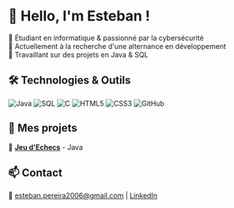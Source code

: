 # 👋 Hello, I'm Esteban !

🔹 Étudiant en informatique & passionné par la cybersécurité  
🔹 Actuellement à la recherche d'une alternance en développement  
🔹 Travaillant sur des projets en Java & SQL  

## 🛠️ Technologies & Outils
![Java](https://img.shields.io/badge/Java-ED8B00?style=for-the-badge&logo=java&logoColor=white)
![SQL](https://img.shields.io/badge/SQL-4479A1?style=for-the-badge&logo=postgresql&logoColor=white)
![C](https://img.shields.io/badge/C-00599C?style=for-the-badge&logo=c&logoColor=white)
![HTML5](https://img.shields.io/badge/HTML5-E34F26?style=for-the-badge&logo=html5&logoColor=white)
![CSS3](https://img.shields.io/badge/CSS3-1572B6?style=for-the-badge&logo=css3&logoColor=white)
![GitHub](https://img.shields.io/badge/GitHub-181717?style=for-the-badge&logo=github&logoColor=white)

## 🚀 Mes projets
🔹 [**Jeu d'Echecs**](https://github.com/ton-user/suivi-depenses) - Java

## 📫 Contact
📧 [esteban.pereira2006@gmail.com](mailto:esteban.pereira2006@gmail.com) | [LinkedIn](https://www.linkedin.com/in/esteban-pereira)
